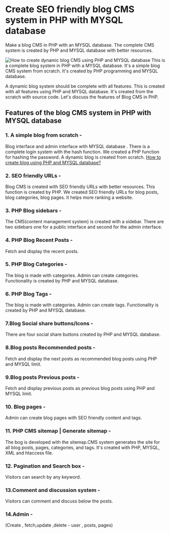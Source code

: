 # Create SEO friendly blog CMS system in PHP with MYSQL database
Make a blog CMS in PHP with an MYSQL database. The complete CMS system is created by PHP and MYSQL database with better resources. 


<img class="img-center" src="https://technosmarter.com//assets/images/how-to-create-dynamic-blog-cms-in-php-with-mysql-database.jpg"  alt="How to create dynamic blog CMS using PHP and MYSQL database">
This is a complete blog system in PHP with a MYSQL database. It's a simple blog CMS system from scratch. It's created by PHP programming and MYSQL database.

A dynamic blog system should be complete with all features. This is created with all features using PHP and MYSQL database. It's created from the scratch with source code. Let's discuss the features of Blog CMS in PHP. 

<h2> Features of the blog CMS system in PHP with MYSQL database</h2> 

 <h3>1. A simple blog from scratch -</h3> Blog interface and admin interface with MYSQL database . There is a complete login system with the hash function. We created a PHP function for hashing the password. A dynamic blog is created from scratch.
<a href="https://technosmarter.com/php/how-to-create-blog-using-php-and-mysql-database">How to create blog using PHP and MYSQL database?</a>

<h3>2. SEO friendly URLs -</h3>Blog CMS is created with SEO friendly URLs with better resources. This function is created by PHP. 
We created SEO friendly URLs for blog posts, blog categories, blog pages. It helps more ranking a website. 
<h3>3. PHP Blog sidebars -</h3> The CMS(content management system) is created with a sidebar. There are two sidebars one for a public interface and second for the admin interface. 
<h3>4. PHP Blog Recent Posts -</h3> Fetch and display the recent posts. 

<h3>5. PHP Blog Categories -</h3>The blog is made with categories. Admin can create categories. Functionality is created by PHP and MYSQL database. 


<h3>6. PHP Blog Tags -</h3>The blog is made with categories. Admin can create tags. Functionality is created by PHP and MYSQL database. 

<h3>7.Blog Social share buttons/Icons  -</h3> There are four social share buttons created by PHP and MYSQL database. 
<h3>8.Blog posts Recommended posts  -</h3>Fetch and display the next posts as recommended blog posts using PHP and MYSQL limit. 
<h3>9.Blog posts Previous posts  -</h3>Fetch and display previous posts as previous blog posts using PHP and MYSQL limit. 
<h3>10. Blog pages  -</h3>Admin can create blog pages with SEO friendly content and tags.

<h3>11. PHP CMS sitemap | Generate sitemap  -</h3> The bog is developed with the sitemap.CMS system generates the site for all blog posts, pages, categories, and tags. It's created with PHP, MYSQL, XML and htaccess file. 

<h3>12. Pagination and Search box -</h3> Visitors can search by any keyword. 

<h3>13.Comment and discussion system -</h3>
Visitors can comment and discuss below the posts. 

<h3>14.Admin  -</h3> 
(Create , fetch,update ,delete - user , posts, pages)


